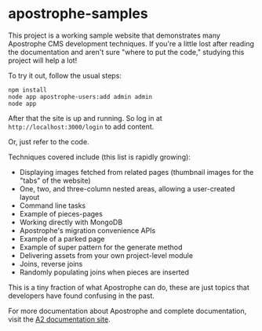 # apostrophe-samples

This project is a working sample website that demonstrates many Apostrophe
CMS development techniques. If you're a little lost after reading the
documentation and aren't sure "where to put the code," studying this
project will help a lot!

To try it out, follow the usual steps:

```
npm install
node app apostrophe-users:add admin admin
node app
```

After that the site is up and running. So log in at `http://localhost:3000/login` to add content.

Or, just refer to the code. 

Techniques covered include (this list is rapidly growing):

* Displaying images fetched from related pages (thumbnail images for the "tabs" of the website)
* One, two, and three-column nested areas, allowing a user-created layout
* Command line tasks
* Example of pieces-pages
* Working directly with MongoDB
* Apostrophe's migration convenience APIs
* Example of a parked page
* Example of super pattern for the generate method
* Delivering assets from your own project-level module
* Joins, reverse joins
* Randomly populating joins when pieces are inserted

This is a tiny fraction of what Apostrophe can do, these are just topics
that developers have found confusing in the past.

For more documentation about Apostrophe and complete documentation, visit the [A2 documentation site](http://apostrophecms.com).
